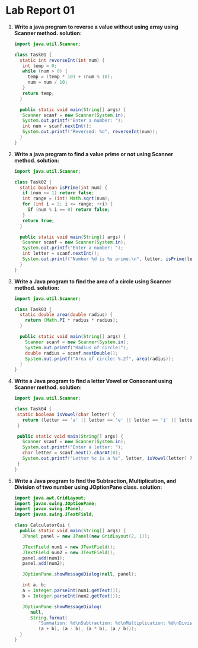 # Lab Report 01

1. **Write a java program to reverse a value without using array using Scanner method.**
   **solution:**
   ```java
   import java.util.Scanner;

   class Task01 {
     static int reverseInt(int num) {
      int temp = 0;
      while (num > 0) {
        temp = (temp * 10) + (num % 10);
        num = num / 10;
      }
      return temp;
     }

     public static void main(String[] args) {
      Scanner scanf = new Scanner(System.in);
      System.out.printf("Enter a number: ");
      int num = scanf.nextInt();
      System.out.printf("Reversed: %d", reverseInt(num));
     }
   }
   ```

2. **Write a java program to find a value prime or not using Scanner method.**
   **solution:**
   ```java
   import java.util.Scanner;

   class Task02 {
     static boolean isPrime(int num) {
      if (num <= 1) return false;
      int range = (int) Math.sqrt(num);
      for (int i = 2; i <= range; ++i) {
        if (num % i == 0) return false;
      }
      return true;
     }

     public static void main(String[] args) {
      Scanner scanf = new Scanner(System.in);
      System.out.printf("Enter a number: ");
      int letter = scanf.nextInt();
      System.out.printf("Number %d is %s prime.\n", letter, isPrime(letter) ? "a" : "not a");
     }
   }
   ```

3. **Write a Java program to find the area of a circle using Scanner method.**
   **solution:**
   ```java
   import java.util.Scanner;

   class Task03 {
     static double area(double radius) {
       return (Math.PI * radius * radius);
     }

     public static void main(String[] args) {
       Scanner scanf = new Scanner(System.in);
       System.out.printf("Radius of circle:");
       double radius = scanf.nextDouble();
       System.out.printf("Area of circle: %.2f", area(radius));
     }
   }
   ```

4. **Write a Java program to find a letter Vowel or Consonant using Scanner method.**
   **solution:**
   ```java
   import java.util.Scanner;

   class Task04 {
    static boolean isVowel(char letter) {
      return (letter == 'a' || letter == 'e' || letter == 'i' || letter == 'o' || letter == 'u');
    }

    public static void main(String[] args) {
      Scanner scanf = new Scanner(System.in);
      System.out.printf("Enter a letter: ");
      char letter = scanf.next().charAt(0);
      System.out.printf("Letter %c is a %s", letter, isVowel(letter) ? "vowel" : "consonant");
    }
   }
   ```

5. **Write a Java program to find the Subtraction, Multiplication, and Division of two number using JOptionPane class.**
   **solution:**
   ```java
   import java.awt.GridLayout;
   import javax.swing.JOptionPane;
   import javax.swing.JPanel;
   import javax.swing.JTextField;

   class CalculatorGui {
     public static void main(String[] args) {
      JPanel panel = new JPanel(new GridLayout(2, 1));

      JTextField num1 = new JTextField();
      JTextField num2 = new JTextField();
      panel.add(num1);
      panel.add(num2);

      JOptionPane.showMessageDialog(null, panel);

      int a, b;
      a = Integer.parseInt(num1.getText());
      b = Integer.parseInt(num2.getText());

      JOptionPane.showMessageDialog(
         null,
         String.format(
            "Summation: %d\nSubtraction: %d\nMultiplication: %d\nDivision: %d",
            (a + b), (a - b), (a * b), (a / b)));
     }
   }
   ```
